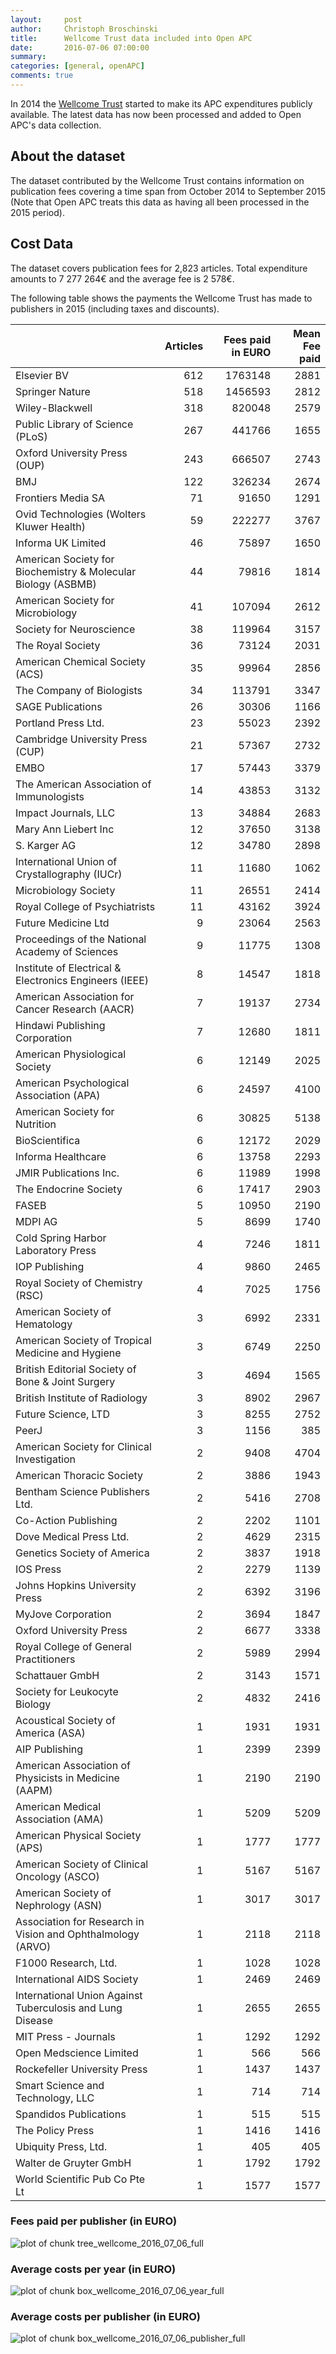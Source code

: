 ```yaml
---
layout:     post
author:     Christoph Broschinski
title:      Wellcome Trust data included into Open APC
date:       2016-07-06 07:00:00
summary:    
categories: [general, openAPC]
comments: true
---
```





In 2014 the [Wellcome Trust](https://wellcome.ac.uk/) started to make its APC expenditures publicly available. The latest data has now been processed and added to Open APC's data collection.

## About the dataset

The dataset contributed by the Wellcome Trust contains information on publication fees covering a time span from October 2014 to September 2015 (Note that Open APC treats this data as having all been processed in the 2015 period).

## Cost Data



The dataset covers publication fees for 2,823 articles. Total expenditure amounts to 7 277 264€ and the average fee is 2 578€.

The following table shows the payments the Wellcome Trust has made to publishers in 2015 (including taxes and discounts).


|                                                              | Articles| Fees paid in EURO| Mean Fee paid|
|:-------------------------------------------------------------|--------:|-----------------:|-------------:|
|Elsevier BV                                                   |      612|           1763148|          2881|
|Springer Nature                                               |      518|           1456593|          2812|
|Wiley-Blackwell                                               |      318|            820048|          2579|
|Public Library of Science (PLoS)                              |      267|            441766|          1655|
|Oxford University Press (OUP)                                 |      243|            666507|          2743|
|BMJ                                                           |      122|            326234|          2674|
|Frontiers Media SA                                            |       71|             91650|          1291|
|Ovid Technologies (Wolters Kluwer Health)                     |       59|            222277|          3767|
|Informa UK Limited                                            |       46|             75897|          1650|
|American Society for Biochemistry & Molecular Biology (ASBMB) |       44|             79816|          1814|
|American Society for Microbiology                             |       41|            107094|          2612|
|Society for Neuroscience                                      |       38|            119964|          3157|
|The Royal Society                                             |       36|             73124|          2031|
|American Chemical Society (ACS)                               |       35|             99964|          2856|
|The Company of Biologists                                     |       34|            113791|          3347|
|SAGE Publications                                             |       26|             30306|          1166|
|Portland Press Ltd.                                           |       23|             55023|          2392|
|Cambridge University Press (CUP)                              |       21|             57367|          2732|
|EMBO                                                          |       17|             57443|          3379|
|The American Association of Immunologists                     |       14|             43853|          3132|
|Impact Journals, LLC                                          |       13|             34884|          2683|
|Mary Ann Liebert Inc                                          |       12|             37650|          3138|
|S. Karger AG                                                  |       12|             34780|          2898|
|International Union of Crystallography (IUCr)                 |       11|             11680|          1062|
|Microbiology Society                                          |       11|             26551|          2414|
|Royal College of Psychiatrists                                |       11|             43162|          3924|
|Future Medicine Ltd                                           |        9|             23064|          2563|
|Proceedings of the National Academy of Sciences               |        9|             11775|          1308|
|Institute of Electrical &amp; Electronics Engineers (IEEE)    |        8|             14547|          1818|
|American Association for Cancer Research (AACR)               |        7|             19137|          2734|
|Hindawi Publishing Corporation                                |        7|             12680|          1811|
|American Physiological Society                                |        6|             12149|          2025|
|American Psychological Association (APA)                      |        6|             24597|          4100|
|American Society for Nutrition                                |        6|             30825|          5138|
|BioScientifica                                                |        6|             12172|          2029|
|Informa Healthcare                                            |        6|             13758|          2293|
|JMIR Publications Inc.                                        |        6|             11989|          1998|
|The Endocrine Society                                         |        6|             17417|          2903|
|FASEB                                                         |        5|             10950|          2190|
|MDPI AG                                                       |        5|              8699|          1740|
|Cold Spring Harbor Laboratory Press                           |        4|              7246|          1811|
|IOP Publishing                                                |        4|              9860|          2465|
|Royal Society of Chemistry (RSC)                              |        4|              7025|          1756|
|American Society of Hematology                                |        3|              6992|          2331|
|American Society of Tropical Medicine and Hygiene             |        3|              6749|          2250|
|British Editorial Society of Bone &amp; Joint Surgery         |        3|              4694|          1565|
|British Institute of Radiology                                |        3|              8902|          2967|
|Future Science, LTD                                           |        3|              8255|          2752|
|PeerJ                                                         |        3|              1156|           385|
|American Society for Clinical Investigation                   |        2|              9408|          4704|
|American Thoracic Society                                     |        2|              3886|          1943|
|Bentham Science Publishers Ltd.                               |        2|              5416|          2708|
|Co-Action Publishing                                          |        2|              2202|          1101|
|Dove Medical Press Ltd.                                       |        2|              4629|          2315|
|Genetics Society of America                                   |        2|              3837|          1918|
|IOS Press                                                     |        2|              2279|          1139|
|Johns Hopkins University Press                                |        2|              6392|          3196|
|MyJove Corporation                                            |        2|              3694|          1847|
|Oxford University Press                                       |        2|              6677|          3338|
|Royal College of General Practitioners                        |        2|              5989|          2994|
|Schattauer GmbH                                               |        2|              3143|          1571|
|Society for Leukocyte Biology                                 |        2|              4832|          2416|
|Acoustical Society of America (ASA)                           |        1|              1931|          1931|
|AIP Publishing                                                |        1|              2399|          2399|
|American Association of Physicists in Medicine (AAPM)         |        1|              2190|          2190|
|American Medical Association (AMA)                            |        1|              5209|          5209|
|American Physical Society (APS)                               |        1|              1777|          1777|
|American Society of Clinical Oncology (ASCO)                  |        1|              5167|          5167|
|American Society of Nephrology (ASN)                          |        1|              3017|          3017|
|Association for Research in Vision and Ophthalmology (ARVO)   |        1|              2118|          2118|
|F1000 Research, Ltd.                                          |        1|              1028|          1028|
|International AIDS Society                                    |        1|              2469|          2469|
|International Union Against Tuberculosis and Lung Disease     |        1|              2655|          2655|
|MIT Press - Journals                                          |        1|              1292|          1292|
|Open Medscience Limited                                       |        1|               566|           566|
|Rockefeller University Press                                  |        1|              1437|          1437|
|Smart Science and Technology, LLC                             |        1|               714|           714|
|Spandidos Publications                                        |        1|               515|           515|
|The Policy Press                                              |        1|              1416|          1416|
|Ubiquity Press, Ltd.                                          |        1|               405|           405|
|Walter de Gruyter GmbH                                        |        1|              1792|          1792|
|World Scientific Pub Co Pte Lt                                |        1|              1577|          1577|

### Fees paid per publisher (in EURO)

![plot of chunk tree_wellcome_2016_07_06_full](/figure/tree_wellcome_2016_07_06_full-1.png) 

###  Average costs per year (in EURO)

![plot of chunk box_wellcome_2016_07_06_year_full](/figure/box_wellcome_2016_07_06_year_full-1.png) 

###  Average costs per publisher (in EURO)

![plot of chunk box_wellcome_2016_07_06_publisher_full](/figure/box_wellcome_2016_07_06_publisher_full-1.png) 

